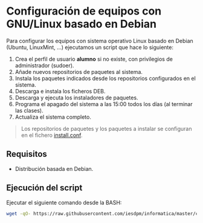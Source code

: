 ﻿# Configuración de equipos con GNU/Linux basado en Debian

Para configurar los equipos con sistema operativo Linux basado en Debian (Ubuntu, LinuxMint, ...) ejecutamos un script que hace lo siguiente:

1. Crea el perfil de usuario **alumno** si no existe, con privilegios de administrador (sudoer).
2. Añade nuevos repositorios de paquetes al sistema.
3. Instala los paquetes indicados desde los repositorios configurados en el sistema.
4. Descarga e instala los ficheros DEB.
5. Descarga y ejecuta los instaladores de paquetes.
6. Programa el apagado del sistema a las 15:00 todos los días (al terminar las clases).
7. Actualiza el sistema completo.

> Los repositorios de paquetes y los paquetes a instalar se configuran en el fichero [install.conf](install.conf).

## Requisitos

* Distribución basada en Debian.

## Ejecución del script

Ejecutar el siguiente comando desde la BASH:

```bash
wget -qO- https://raw.githubusercontent.com/iesdpm/informatica/master/config/linux/config-computer.sh | sudo bash
```
